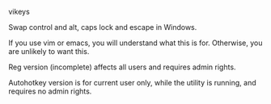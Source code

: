 vikeys

Swap control and alt, caps lock and escape in Windows.

If you use vim or emacs, you will understand what this is for.
Otherwise, you are unlikely to want this.

Reg version (incomplete) affects all users and requires admin rights.

Autohotkey version is for current user only, while the utility is running,
and requires no admin rights.
